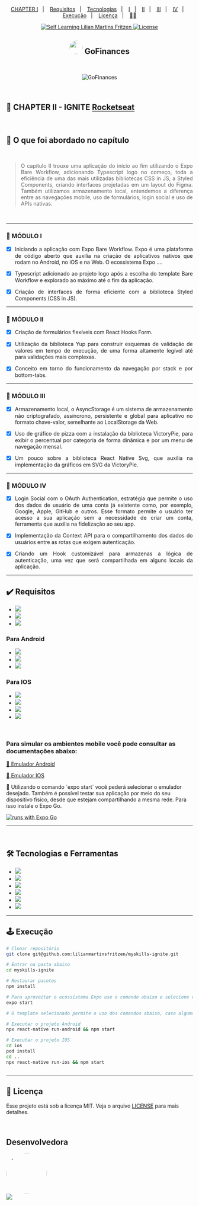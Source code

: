 <p align="center">
  <a href="#CHAPTERII">CHAPTER I</a>&nbsp;&nbsp;&nbsp;|&nbsp;&nbsp;&nbsp;
  <a href="#requisitos">Requisitos</a>&nbsp;&nbsp;&nbsp;|&nbsp;&nbsp;&nbsp;
  <a href="#tecnologias">Tecnologias</a>&nbsp;&nbsp;&nbsp;|&nbsp;&nbsp;&nbsp;
  <a href="#I">I</a>&nbsp;&nbsp;&nbsp;|&nbsp;&nbsp;&nbsp;
  <a href="#II">II</a>&nbsp;&nbsp;&nbsp;|&nbsp;&nbsp;&nbsp;
  <a href="#III">III</a>&nbsp;&nbsp;&nbsp;|&nbsp;&nbsp;&nbsp;
  <a href="#IV">IV</a>&nbsp;&nbsp;&nbsp;|&nbsp;&nbsp;&nbsp;
  <a href="#execucao">Execução</a>&nbsp;&nbsp;&nbsp;|&nbsp;&nbsp;&nbsp;
  <a href="#licenca">Licença</a>&nbsp;&nbsp;&nbsp;|&nbsp;&nbsp;&nbsp;
  <a href="#desenvolvedora">🙋‍♀️</a>
</p>

<p align="center">
<a href="https://github.com/lilianmartinsfritzen">
  <img src="https://img.shields.io/static/v1?label=self-learning&message=LMF&color=49AA26&labelColor=000000" alt="Self Learning Lílian Martins Fritzen" />
</a>
<a href="https://github.com/lilianmartinsfritzen/gofinances-ignite/blob/main/LICENSE">
  <img alt="License" src="https://img.shields.io/static/v1?label=license&message=MIT&color=49AA26&labelColor=000000" />
</a>
</p>

<h2 align="center"> 
  <img src="https://user-images.githubusercontent.com/83084256/180624560-4e8da4a9-aba7-4e9a-b089-d5110d8bf5fa.png" width="36" height="36" style="border-radius: 18px"/> 
  GoFinances 
</h2>
<br>
<div align="center">

![GoFinances](https://user-images.githubusercontent.com/83084256/180624460-7d34e70c-6d9c-4b78-b034-ab1c128f9208.png)

</div>
<br>

<h2 id="CHAPTERII">
  🚀 CHAPTER II - IGNITE <a href="https://www.rocketseat.com.br/">Rocketseat
</a>
</h2>
<br>
<div align="justify">

<h2> 📝 O que foi abordado no capítulo</h2>
<br>

> O capítulo II trouxe uma aplicação do início ao fim utilizando o Expo Bare Workflow, adicionando Typescript logo no começo, toda a eficiência de uma das mais utilizadas bibliotecas CSS in JS, a Styled Components, criando interfaces projetadas em um layout do Figma. Também utilizamos armazenamento local, entendemos a diferença entre as navegações mobile, uso de formulários, login social e uso de APIs nativas.

<br>
<hr>
<h3 id="I">📱 MÓDULO I</h3>

- [x] Iniciando a aplicação com Expo Bare Workflow. Expo é uma plataforma de código aberto que auxilia na criação de aplicativos nativos que rodam no Android, no iOS e na Web. O ecossistema Expo ….

- [x] Typescript adicionado ao projeto logo após a escolha do template Bare Workflow e explorado ao máximo até o fim da aplicação.

- [x] Criação de interfaces de forma eficiente com a biblioteca Styled Components (CSS in JS).
<hr>

<h3 id="II">📱 MÓDULO II</h3>

- [x] Criação de formulários flexíveis com React Hooks Form.

- [x] Utilização da biblioteca Yup para construir esquemas de validação de valores em tempo de execução, de uma forma altamente legível até para validações mais complexas.

- [x] Conceito em torno do funcionamento da navegação por stack e por bottom-tabs.
<hr>

<h3 id="III">📱 MÓDULO III</h3>

- [x] Armazenamento local, o AsyncStorage é um sistema de armazenamento não criptografado, assíncrono, persistente e global para aplicativo no formato chave-valor, semelhante ao LocalStorage da Web.

- [x] Uso de gráfico de pizza com a instalação da biblioteca VictoryPie, para exibir o percentual por categoria de forma dinâmica e por um menu de navegação mensal.

- [x] Um pouco sobre a biblioteca React Native Svg, que auxilia na implementação da gráficos em SVG da VictoryPie.
<hr>

<h3 id="IV">📱 MÓDULO IV</h3>

- [x] Login Social com o OAuth Authentication, estratégia que permite o uso dos dados de usuário de uma conta já existente como, por exemplo, Google, Apple, GitHub e outros. Esse formato permite o usuário ter acesso a sua aplicação sem a necessidade de criar um conta, ferramenta que auxilia na fidelização ao seu app.

- [x] Implementação da Context API para o compartilhamento dos dados do usuários entre as rotas que exigem autenticação.

- [x] Criando um Hook customizável para armazenas a lógica de autenticação, uma vez que será compartilhada em alguns locais da aplicação.
</div>

<hr>

<h2 id="requisitos">✔️ Requisitos</h2>

- <img src="https://img.shields.io/badge/Node.js-339933?style=for-the-badge&logo=nodedotjs&logoColor=white"/>
- <img src="https://img.shields.io/badge/npm-CB3837?style=for-the-badge&logo=npm&logoColor=white"/>
- <img src="https://img.shields.io/badge/Expo-1B1F23?style=for-the-badge&logo=expo&logoColor=white">

<h3> Para Android </h3>

- <img src="https://img.shields.io/badge/Java-ED8B00?style=for-the-badge&logo=java&logoColor=white">
- <img src="https://img.shields.io/badge/Android_Studio-3DDC84?style=for-the-badge&logo=android-studio&logoColor=white" />
- <img src="https://img.shields.io/badge/gradle-02303A?style=for-the-badge&logo=gradle&logoColor=white"/>

<h3> Para IOS</h3>

- <img src="https://img.shields.io/badge/homebrew-2e2b24?style=for-the-badge&logo=homebrew&logoColor=white"/>

- <img src="https://img.shields.io/badge/watchman-4456e6?style=for-the-badge&logo=watchman&logoColor=white"/>

- <img src="https://img.shields.io/badge/cocoapods-FA2A02?style=for-the-badge&logo=cocoapods&logoColor=white"/>

- <img src="https://img.shields.io/badge/Xcode-007ACC?style=for-the-badge&logo=Xcode&logoColor=white"/>

<br>
<h3>Para simular os ambientes mobile você pode consultar as documentações abaixo:</h3>
<p><a href="https://developer.android.com/studio/run/emulator?authuser=2">📑 Emulador Android</a></p>

<p><a href="https://developer.apple.com/documentation/xcode/running-your-app-in-the-simulator-or-on-a-device">📑 Emulador IOS</a></p>

<p>🏅 Utilizando o comando `expo start` você pederá selecionar o emulador desejado. Também é possível testar sua aplicação por meio do seu dispositivo físico, desde que estejam compartilhando a mesma rede. Para isso instale o Expo Go.</p>

[![runs with Expo Go](https://img.shields.io/badge/Runs%20with%20Expo%20Go-4630EB.svg?style=flat-square&logo=EXPO&labelColor=f3f3f3&logoColor=000)](https://expo.dev/client)

<hr>

<br>
<h2 id="tecnologias">🛠 Tecnologias e Ferramentas</h2>

- <img src="https://img.shields.io/badge/GIT-E44C30?style=for-the-badge&logo=git&logoColor=white"/>
- <img src="https://img.shields.io/badge/GitHub-100000?style=for-the-badge&logo=github&logoColor=white"/>
- <img src="https://img.shields.io/badge/JavaScript-323330?style=for-the-badge&logo=javascript&logoColor=F7DF1E" />
- <img src="https://img.shields.io/badge/React_Native-20232A?style=for-the-badge&logo=react&logoColor=61DAFB"/>
- <img src="https://img.shields.io/badge/TypeScript-007ACC?style=for-the-badge&logo=typescript&logoColor=white" />
- <img src="https://img.shields.io/badge/styled--components-DB7093?style=for-the-badge&logo=styled-components&logoColor=white">

<hr>

<h2 id="execucao">🕹 Execução</h2>

```bash
# Clonar repositório
git clone git@github.com:lilianmartinsfritzen/myskills-ignite.git

# Entrar na pasta abaixo
cd myskills-ignite

# Restaurar pacotes
npm install

# Para aproveitar o ecossistema Expo use o comando abaixo e selecione o emulador desejado
expo start

# O template selecionado permite o uso dos comandos abaixo, caso alguma implementação adicional ainda não tenha integração com o Expo

# Executar o projeto Android
npx react-native run-android && npm start

# Executar o projeto IOS
cd ios
pod install
cd ..
npx react-native run-ios && npm start



```

<hr>

<h2 id="licenca">📃 Licença</h2>

Esse projeto está sob a licença MIT. Veja o arquivo [LICENSE](https://github.com/lilianmartinsfritzen/gofinances-ignite/blob/main/LICENSE) para mais detalhes.

<br>

<h2 id="desenvolvedora">Desenvolvedora</h2>
  <img src="https://user-images.githubusercontent.com/83084256/180618959-7691ab72-29fd-413f-a489-d3206831231b.jpeg" width="110" height="110" style="border-radius: 65px" /> <br>
<a href="https://www.linkedin.com/in/lilian-martins-fritzen/" target="blank">
  <img src="https://img.shields.io/badge/LinkedIn-0077B5?style=for-the-badge&logo=linkedin&logoColor=white" />
</a>
